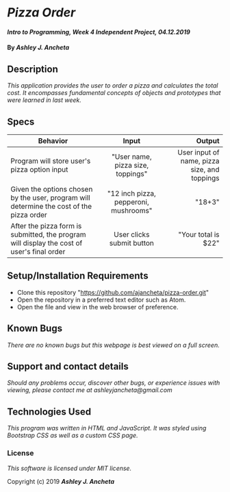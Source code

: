 # _Pizza Order_

#### _Intro to Programming, Week 4 Independent Project, 04.12.2019_

#### By _Ashley J. Ancheta_

## Description
_This application provides the user to order a pizza and calculates the total cost. It encompasses fundamental concepts of objects and prototypes that were learned in last week._

## Specs
| Behavior | Input | Output |
| ------------- |:-------------:| -----:|
| Program will store user's pizza option input | "User name, pizza size, toppings" | User input of name, pizza size, and toppings |
| Given the options chosen by the user, program will determine the cost of the pizza order | "12 inch pizza, pepperoni, mushrooms" | "18+3" |
| After the pizza form is submitted, the program will display the cost of user's final order | User clicks submit button | "Your total is $22" |

## Setup/Installation Requirements

* Clone this repository "https://github.com/ajancheta/pizza-order.git"
* Open the repository in a preferred text editor such as Atom.
* Open the file and view in the web browser of preference.

## Known Bugs

_There are no known bugs but this webpage is best viewed on a full screen._

## Support and contact details

_Should any problems occur, discover other bugs, or experience issues with viewing, please contact me at ashleyjancheta@gmail.com_

## Technologies Used

_This program was written in HTML and JavaScript. It was styled using Bootstrap CSS as well as a custom CSS page._

### License

*This software is licensed under MIT license.*

Copyright (c) 2019 **_Ashley J. Ancheta_**
